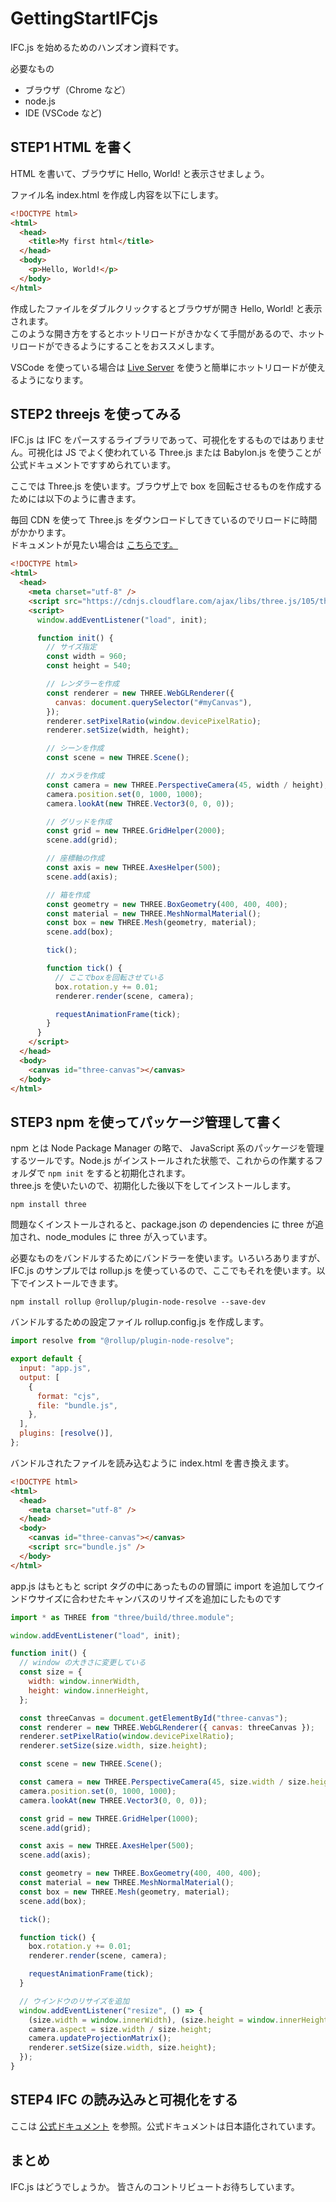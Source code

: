 # GettingStartIFCjs

IFC.js を始めるためのハンズオン資料です。

必要なもの

- ブラウザ（Chrome など）
- node.js
- IDE (VSCode など)

## STEP1 HTML を書く

HTML を書いて、ブラウザに Hello, World! と表示させましょう。

ファイル名 index.html を作成し内容を以下にします。

```html
<!DOCTYPE html>
<html>
  <head>
    <title>My first html</title>
  </head>
  <body>
    <p>Hello, World!</p>
  </body>
</html>
```

作成したファイルをダブルクリックするとブラウザが開き Hello, World! と表示されます。  
このような開き方をするとホットリロードがきかなくて手間があるので、ホットリロードができるようにすることをおススメします。

VSCode を使っている場合は [Live Server](https://marketplace.visualstudio.com/items?itemName=ritwickdey.LiveServer) を使うと簡単にホットリロードが使えるようになります。

## STEP2 threejs を使ってみる

IFC.js は IFC をパースするライブラリであって、可視化をするものではありません。可視化は JS でよく使われている Three.js または Babylon.js を使うことが公式ドキュメントですすめられています。

ここでは Three.js を使います。ブラウザ上で box を回転させるものを作成するためには以下のように書きます。

毎回 CDN を使って Three.js をダウンロードしてきているのでリロードに時間がかかります。  
ドキュメントが見たい場合は [こちらです。](https://threejs.org/docs/index.html#manual/en/introduction/Creating-a-scene)

```html
<!DOCTYPE html>
<html>
  <head>
    <meta charset="utf-8" />
    <script src="https://cdnjs.cloudflare.com/ajax/libs/three.js/105/three.min.js"></script>
    <script>
      window.addEventListener("load", init);

      function init() {
        // サイズ指定
        const width = 960;
        const height = 540;

        // レンダラーを作成
        const renderer = new THREE.WebGLRenderer({
          canvas: document.querySelector("#myCanvas"),
        });
        renderer.setPixelRatio(window.devicePixelRatio);
        renderer.setSize(width, height);

        // シーンを作成
        const scene = new THREE.Scene();

        // カメラを作成
        const camera = new THREE.PerspectiveCamera(45, width / height);
        camera.position.set(0, 1000, 1000);
        camera.lookAt(new THREE.Vector3(0, 0, 0));

        // グリッドを作成
        const grid = new THREE.GridHelper(2000);
        scene.add(grid);

        // 座標軸の作成
        const axis = new THREE.AxesHelper(500);
        scene.add(axis);

        // 箱を作成
        const geometry = new THREE.BoxGeometry(400, 400, 400);
        const material = new THREE.MeshNormalMaterial();
        const box = new THREE.Mesh(geometry, material);
        scene.add(box);

        tick();

        function tick() {
          // ここでboxを回転させている
          box.rotation.y += 0.01;
          renderer.render(scene, camera);

          requestAnimationFrame(tick);
        }
      }
    </script>
  </head>
  <body>
    <canvas id="three-canvas"></canvas>
  </body>
</html>
```

## STEP3 npm を使ってパッケージ管理して書く

npm とは Node Package Manager の略で、 JavaScript 系のパッケージを管理するツールです。Node.js がインストールされた状態で、これからの作業するフォルダで `npm init` をすると初期化されます。  
three.js を使いたいので、初期化した後以下をしてインストールします。

```
npm install three
```

問題なくインストールされると、package.json の dependencies に three が追加され、node_modules に three が入っています。

必要なものをバンドルするためにバンドラーを使います。いろいろありますが、IFC.js のサンプルでは rollup.js を使っているので、ここでもそれを使います。以下でインストールできます。

```
npm install rollup @rollup/plugin-node-resolve --save-dev
```

バンドルするための設定ファイル rollup.config.js を作成します。

```js
import resolve from "@rollup/plugin-node-resolve";

export default {
  input: "app.js",
  output: [
    {
      format: "cjs",
      file: "bundle.js",
    },
  ],
  plugins: [resolve()],
};
```

バンドルされたファイルを読み込むように index.html を書き換えます。

```html
<!DOCTYPE html>
<html>
  <head>
    <meta charset="utf-8" />
  </head>
  <body>
    <canvas id="three-canvas"></canvas>
    <script src="bundle.js" />
  </body>
</html>
```

app.js はもともと script タグの中にあったものの冒頭に import を追加してウインドウサイズに合わせたキャンバスのリサイズを追加にしたものです

```js
import * as THREE from "three/build/three.module";

window.addEventListener("load", init);

function init() {
  // window の大きさに変更している
  const size = {
    width: window.innerWidth,
    height: window.innerHeight,
  };

  const threeCanvas = document.getElementById("three-canvas");
  const renderer = new THREE.WebGLRenderer({ canvas: threeCanvas });
  renderer.setPixelRatio(window.devicePixelRatio);
  renderer.setSize(size.width, size.height);

  const scene = new THREE.Scene();

  const camera = new THREE.PerspectiveCamera(45, size.width / size.height);
  camera.position.set(0, 1000, 1000);
  camera.lookAt(new THREE.Vector3(0, 0, 0));

  const grid = new THREE.GridHelper(1000);
  scene.add(grid);

  const axis = new THREE.AxesHelper(500);
  scene.add(axis);

  const geometry = new THREE.BoxGeometry(400, 400, 400);
  const material = new THREE.MeshNormalMaterial();
  const box = new THREE.Mesh(geometry, material);
  scene.add(box);

  tick();

  function tick() {
    box.rotation.y += 0.01;
    renderer.render(scene, camera);

    requestAnimationFrame(tick);
  }

  // ウインドウのリサイズを追加
  window.addEventListener("resize", () => {
    (size.width = window.innerWidth), (size.height = window.innerHeight);
    camera.aspect = size.width / size.height;
    camera.updateProjectionMatrix();
    renderer.setSize(size.width, size.height);
  });
}
```

## STEP4 IFC の読み込みと可視化をする

ここは [公式ドキュメント](https://ifcjs.github.io/info/) を参照。公式ドキュメントは日本語化されています。

## まとめ

IFC.js はどうでしょうか。
皆さんのコントリビュートお待ちしています。
